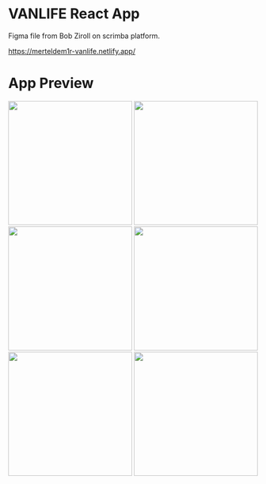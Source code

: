 # VANLIFE React App
Figma file from Bob Ziroll on scrimba platform.

https://merteldem1r-vanlife.netlify.app/

# App Preview
<img width="250" src="https://user-images.githubusercontent.com/113149328/227801702-f6da48f3-4bac-4f47-9d93-c212f42d246f.png"> <img width="250" src="https://user-images.githubusercontent.com/113149328/227802399-644a8790-dc4f-463d-94b4-3f6ec0e33c3f.png"> <img width="250" src="https://user-images.githubusercontent.com/113149328/227801908-b4785be3-0f23-4e1f-8494-2efc59ef5ece.png"> <img width="250" src="https://user-images.githubusercontent.com/113149328/227802408-27a06bf6-83b3-4ca2-b9ef-dd0d0fe6e39b.png"> <img width="250" src="https://user-images.githubusercontent.com/113149328/227801939-d3e87aa7-c0de-4a37-8212-d25eebb76af8.png"> <img width="250" src="https://user-images.githubusercontent.com/113149328/227801952-2d484883-c782-42f8-8380-416676f933d4.png">

